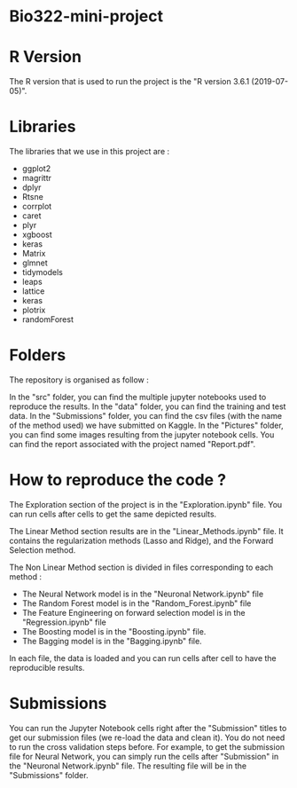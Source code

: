 # Bio322-mini-project

# R Version
The R version that is used to run the project is the "R version 3.6.1 (2019-07-05)". 

# Libraries
The libraries that we use in this project are : 
- ggplot2
- magrittr
- dplyr
- Rtsne
- corrplot
- caret 
- plyr 
- xgboost
- keras 
- Matrix
- glmnet
- tidymodels
- leaps 
- lattice
- keras
- plotrix
- randomForest

# Folders
The repository is organised as follow : 

In the "src" folder, you can find the multiple jupyter notebooks used to reproduce the results. 
In the "data" folder, you can find the training and test data. 
In the "Submissions" folder, you can find the csv files (with the name of the method used) we have submitted on Kaggle. 
In the "Pictures" folder, you can find some images resulting from the jupyter notebook cells. 
You can find the report associated with the project named "Report.pdf". 

# How to reproduce the code ?

The Exploration section of the project is in the "Exploration.ipynb" file.
You can run cells after cells to get the same depicted results. 

The Linear Method section results are in the "Linear_Methods.ipynb" file. It contains the regularization methods (Lasso and Ridge), and the Forward Selection method. 

The Non Linear Method section is divided in files corresponding to each method : 
- The Neural Network model is in the "Neuronal Network.ipynb" file 
- The Random Forest model is in the "Random_Forest.ipynb" file 
- The Feature Engineering on forward selection model is in the "Regression.ipynb" file
- The Boosting model is in the "Boosting.ipynb" file. 
- The Bagging model is in the "Bagging.ipynb" file. 

In each file, the data is loaded and you can run cells after cell to have the reproducible results. 

# Submissions

You can run the Jupyter Notebook cells right after the "Submission" titles to get our submission files (we re-load the data and clean it). You do not need to run the cross validation steps before.
For example, to get the submission file for Neural Network, you can simply run the cells after "Submission" in the "Neuronal Network.ipynb" file. 
The resulting file will be in the "Submissions" folder.

